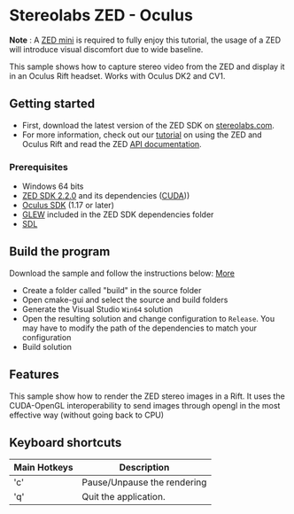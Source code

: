 # Stereolabs ZED - Oculus

**Note** : A [ZED mini]("https://zedstore.stereolabs.com/products/zed-mini") is required to fully enjoy this tutorial, the usage of a ZED will introduce visual discomfort due to wide baseline.

This sample shows how to capture stereo video from the ZED and display it in an Oculus Rift headset. Works with Oculus DK2 and CV1.

## Getting started

- First, download the latest version of the ZED SDK on [stereolabs.com](https://www.stereolabs.com).
- For more information, check out our [tutorial](https://wp.me/p7p6oA-8k) on using the ZED and Oculus Rift and read the ZED [API documentation](https://www.stereolabs.com/developers/documentation/API/).


### Prerequisites

- Windows 64 bits
- [ZED SDK 2.2.0](https://www.stereolabs.com/developers/) and its dependencies ([CUDA](https://developer.nvidia.com/cuda-downloads)))
- [Oculus SDK](https://developer.oculus.com/downloads/package/oculus-sdk-for-windows/) (1.17 or later)
- [GLEW](http://glew.sourceforge.net) included in the ZED SDK dependencies folder
- [SDL](http://libsdl.org/download-2.0.php)

## Build the program

Download the sample and follow the instructions below: [More](https://www.stereolabs.com/docs/getting-started/application-development/)

  - Create a folder called "build" in the source folder
  - Open cmake-gui and select the source and build folders
  - Generate the Visual Studio `Win64` solution
  - Open the resulting solution and change configuration to `Release`.
  You may have to modify the path of the dependencies to match your configuration
  - Build solution


## Features

This sample show how to render the ZED stereo images in a Rift.
It uses the CUDA-OpenGL interoperability to send images through opengl in the most effective way (without going back to CPU)



## Keyboard shortcuts

 Main Hotkeys                    |           Description                                       
 ------------------------------|-------------------------------------------------------------   
 'c'                   | Pause/Unpause the rendering                                                                                                       
  'q'                     | Quit the application.                                                       


